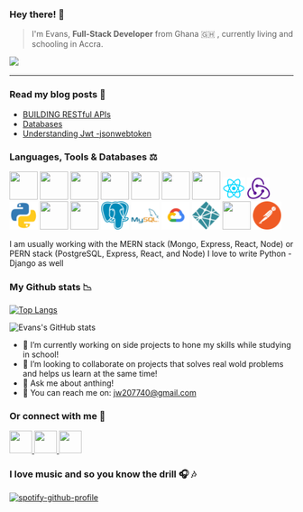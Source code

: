 <h3>Hey there! 👋 </h3>

> I'm Evans, <b>Full-Stack Developer</b> from  Ghana 🇬🇭 , currently living and schooling in Accra.

![](https://komarev.com/ghpvc/?username=evans646)
<hr>
<h3>
    Read my blog posts 🔖 
</h3>
<ul style="listStyle:none" >
    <li>
        <a href="https://evansblog.hashnode.dev/building-restful-apis" target="_blank">BUILDING RESTful APIs</a>
    </li>
    <li>
        <a href="https://evansblog.hashnode.dev/databases"  target="_blank">Databases</a>
    </li>
    <li>
        <a href="https://evansblog.hashnode.dev/understanding-jwt-jsonwebtoken"> Understanding Jwt -jsonwebtoken </a>
    </li>
</ul>


<h3>
  Languages, Tools & Databases ⚖️
</h3>

<p align='left' dir='auto'>
<img src="https://img.icons8.com/color/48/000000/html-5--v2.png" width="50" height="50"/>
<img src="https://img.icons8.com/color/50/000000/css3.png" width="50" height="50"/>
<img src="https://img.icons8.com/color/48/000000/javascript--v1.png"width="50" height="50" />
<img src="https://img.icons8.com/color/48/000000/bootstrap.png" width="50" height="50"/>
<img src="https://img.icons8.com/color/50/000000/sass.png"  width="50" height="50"/>
<img src="https://img.icons8.com/color/48/000000/material-ui.png"  width="50" height="50"/>
<img src="https://img.icons8.com/doodle/32/000000/canva.png" width="50" height="50"/>
<img  src="/logos/react.png"  width="40" height="40"/>
<img src="/logos/redux.png"  width="40" height="40"/>
<img src="/logos/python.png"  width="50" height="50"/>
<img src="https://img.icons8.com/color/48/000000/django.png"  width="50" height="50"/>
<img src="https://img.icons8.com/color/48/000000/mongodb.png"  width="50" height="50"/>
<img src="/logos/postgres.png"  width="50" height="50"/>
<img src="/logos/mysql.png"  width="50" height="50"/>
<img src="/logos/google_c.png"  width="50" height="50"/>
<img src="/logos/netlify.png"  width="50" height="50"/>
<img src="https://img.icons8.com/color/48/000000/heroku.png" width="50" height="50"/>
<img src="/logos/postman.png" width="50" height="50"/>
</p>

I am usually working with the MERN stack (Mongo, Express, React, Node) or PERN stack (PostgreSQL, Express, React, and Node)
I love to write Python - Django as well 


 <h3>
    My Github stats 📉
</h3>

[![Top Langs](https://github-readme-stats.vercel.app/api/top-langs/?username=evans646&layout=compact)](https://github.com/evans646/github-readme-stats)

![Evans's GitHub stats](https://github-readme-stats.vercel.app/api?username=evans646&show_icons=true&theme=radical)


- 🔭 I’m currently working on side projects to hone my skills  while studying in school!
- 👯 I’m looking to collaborate on projects that solves real wold problems and helps us learn at the same time!
- 💬 Ask me about anthing! 
- 📧 You can reach me on: jw207740@gmail.com

<h3>
    Or connect with me 📲 
</h3>

 <p align='left' dir='auto'>
 <a href="https://www.linkedin.com/in/evansprofile/">
     <img src="https://img.icons8.com/fluency/48/000000/linkedin.png"  width="40" height="40"/>
 </a>
 <a href="https://web.facebook.com/evansodeneho.ansong/">
    <img src="https://img.icons8.com/fluency/48/000000/facebook-new.png"  width="40" height="40"/>
 </a>
 <a href="https://www.instagram.com/loveyours.164/">
    <img src="https://img.icons8.com/fluency/48/000000/instagram-new.png"  width="40" height="40">
 </a>
</p>


<h3>
    I love music and so you know the drill  🎧 🎶 
</h3>


[![spotify-github-profile](https://spotify-github-profile.vercel.app/api/view?uid=badman1q&cover_image=true&theme=novatorem&bar_color=53b14f&bar_color_cover=false)](https://github.com/kittinan/spotify-github-profile)


